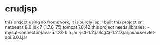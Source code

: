 # crudjsp
this  project using no fromework, it is purely jsp. I built this project on:
netbeans 8.0
jdk 7 (1.7.0_75)
tomcat 7.0.42
this project needs libraries:
-mysql-connector-java-5.1.23-bin.jar
-jstl-1.2.jarlog4j-1.2.17.jarjavax.servlet-api.3.0.1.jar
